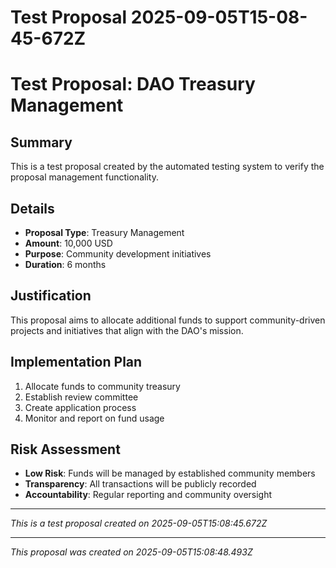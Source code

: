 # Test Proposal 2025-09-05T15-08-45-672Z

# Test Proposal: DAO Treasury Management

## Summary
This is a test proposal created by the automated testing system to verify the proposal management functionality.

## Details
- **Proposal Type**: Treasury Management
- **Amount**: 10,000 USD
- **Purpose**: Community development initiatives
- **Duration**: 6 months

## Justification
This proposal aims to allocate additional funds to support community-driven projects and initiatives that align with the DAO's mission.

## Implementation Plan
1. Allocate funds to community treasury
2. Establish review committee
3. Create application process
4. Monitor and report on fund usage

## Risk Assessment
- **Low Risk**: Funds will be managed by established community members
- **Transparency**: All transactions will be publicly recorded
- **Accountability**: Regular reporting and community oversight

---
*This is a test proposal created on 2025-09-05T15:08:45.672Z*

---

*This proposal was created on 2025-09-05T15:08:48.493Z*